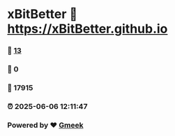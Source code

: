 # xBitBetter :link: https://xBitBetter.github.io 
### :page_facing_up: [13](https://xBitBetter.github.io/tag.html) 
### :speech_balloon: 0 
### :hibiscus: 17915 
### :alarm_clock: 2025-06-06 12:11:47 
### Powered by :heart: [Gmeek](https://github.com/Meekdai/Gmeek)
